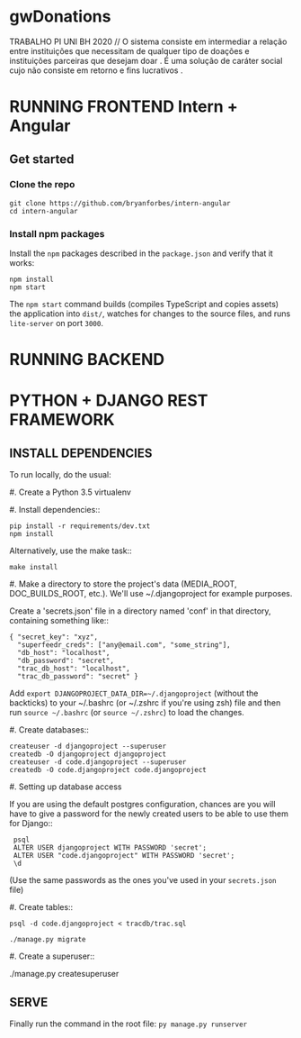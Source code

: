 # gwDonations
TRABALHO PI UNI BH 2020 // O sistema consiste em intermediar a relação entre instituições que necessitam de qualquer tipo de doações e instituições parceiras que desejam doar . É uma solução de caráter social cujo não consiste em retorno e fins lucrativos .

# RUNNING FRONTEND Intern + Angular


## Get started

### Clone the repo

```shell
git clone https://github.com/bryanforbes/intern-angular
cd intern-angular
```

### Install npm packages

Install the `npm` packages described in the `package.json` and verify that it works:

```shell
npm install
npm start
```

The `npm start` command builds (compiles TypeScript and copies assets) the application into `dist/`, watches for changes to the source files, and runs `lite-server` on port `3000`.


# RUNNING BACKEND 

# PYTHON + DJANGO REST FRAMEWORK

## INSTALL DEPENDENCIES

To run locally, do the usual:

#. Create a Python 3.5 virtualenv

#. Install dependencies::

    pip install -r requirements/dev.txt
    npm install

   Alternatively, use the make task::

    make install
#. Make a directory to store the project's data (MEDIA_ROOT, DOC_BUILDS_ROOT,
   etc.). We'll use ~/.djangoproject for example purposes.

   Create a 'secrets.json' file in a directory named 'conf' in that directory,
   containing something like::

    { "secret_key": "xyz",
      "superfeedr_creds": ["any@email.com", "some_string"],
      "db_host": "localhost",
      "db_password": "secret",
      "trac_db_host": "localhost",
      "trac_db_password": "secret" }

   Add `export DJANGOPROJECT_DATA_DIR=~/.djangoproject` (without the backticks)
   to your ~/.bashrc (or ~/.zshrc if you're using zsh) file and then run
   `source ~/.bashrc` (or `source ~/.zshrc`) to load the changes.

#. Create databases::

    createuser -d djangoproject --superuser
    createdb -O djangoproject djangoproject
    createuser -d code.djangoproject --superuser
    createdb -O code.djangoproject code.djangoproject

#. Setting up database access

   If you are using the default postgres configuration, chances are you will
   have to give a password for the newly created users to be able to
   use them for Django::

     psql
     ALTER USER djangoproject WITH PASSWORD 'secret';
     ALTER USER "code.djangoproject" WITH PASSWORD 'secret';
     \d

   (Use the same passwords as the ones you've used in your `secrets.json` file)

#. Create tables::

    psql -d code.djangoproject < tracdb/trac.sql

    ./manage.py migrate

#. Create a superuser::

   ./manage.py createsuperuser

## SERVE
Finally run the command in the root file: ```py manage.py runserver```
